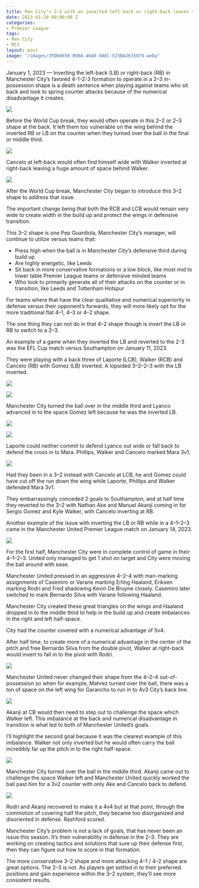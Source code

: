 ```yaml
---
title: Man City’s 2–3 with an inverted left-back or right-back leaves them too vulnerable
date: 2023-01-20 00:00:00 Z
categories:
- Premier League
tags:
- Man City
- MCI
layout: post
image: "/images/3FD68650-B90A-46A8-9AEC-E25BA2635879.webp"
---
```


January 1, 2023 — Inverting the left-back (LB) or right-back (RB) in Manchester City’s favored 4-1-2-3 formation to operate in a 2–3 in-possession shape is a death sentence when playing against teams who sit back and look to spring counter attacks because of the numerical disadvantage it creates.

![](/images/05576B30-454C-41C0-92FB-A5474FF5EA49.webp)

Before the World Cup break, they would often operate in this 2–2 or 2–3 shape at the back. It left them too vulnerable on the wing behind the inverted RB or LB on the counter when they turned over the ball in the final or middle third.

![](/images/3FD68650-B90A-46A8-9AEC-E25BA2635879.webp) 

Cancelo at left-back would often find himself wide with Walker inverted at right-back leaving a huge amount of space behind Walker.

![](/images/1529FE20-E92E-48AE-8D30-F91F7F0700DA.webp)

After the World Cup break, Manchester City began to introduce this 3–2 shape to address that issue.

The important change being that both the RCB and LCB would remain very wide to create width in the build up and protect the wings in defensive transition.

This 3–2 shape is one Pep Guardiola, Manchester City’s manager, will continue to utilize versus teams that:

* Press high when the ball is in Manchester City’s defensive third during build up
* Are highly energetic, like Leeds
* Sit back in more conservative formations or a low block, like most mid to lower table Premier League teams or defensive minded teams
* Who look to primarily generate all of their attacks on the counter or in transition, like Leeds and Tottenham Hotspur

For teams where that have the clear qualitative and numerical superiority in defense versus their opponent’s forwards, they will more likely opt for the more traditional flat 4–1, 4–3 or 4–2 shape.

The one thing they can not do in that 4–2 shape though is invert the LB or RB to switch to a 2–3.

An example of a game when they inverted the LB and reverted to the 2-3 was the EFL Cup match versus Southampton on January 11, 2023.

They were playing with a back three of Laporte (LCB), Walker (RCB) and Cancelo (RB) with Gomez (LB) inverted. A lopsided 3–2–2–3 with the LB inverted.

![](/images/9C24D81C-D960-4E1F-ACAE-9349A9283717.webp)

![](/images/F3F89110-9E29-4AC3-BC66-891FFBA01A69.webp)

Manchester City turned the ball over in the middle third and Lyanco advanced in to the space Gomez left because he was the inverted LB.

![](/images/556FEFB0-E763-4C39-BE2F-439EFF828F92.webp)

![](/images/4B8066FB-EAA4-471A-ABE2-8EF913CB2FEF.webp)

Laporte could neither commit to defend Lyanco out wide or fall back to defend the cross in to Mara. Phillips, Walker and Cancelo marked Mara 3v1.

![](/images/49444D03-B3CF-4DB8-ADF7-DAB592574A7E.webp)

Had they been in a 3–2 instead with Cancelo at LCB, he and Gomez could have cut off the run down the wing while Laporte, Phillips and Walker defended Mara 3v1.

They embarrassingly conceded 2 goals to Southampton, and at half time they reverted to the 3–2 with Nathan Ake and Manuel Akanji coming in for Sergio Gomez and Kyle Walker, with Cancelo inverting at RB.

Another example of the issue with inverting the LB or RB while in a 4–1–2–3 came in the Manchester United Premier League match on January 14, 2023.

![](/images/FF5C6CE0-21D9-40B2-8507-D866B4831397.webp) 

For the first half, Manchester City were in complete control of game in their 4–1–2–3. United only managed to get 1 shot on target and City were moving the ball around with ease.

Manchester United pressed in an aggressive 4–2–4 with man-marking assignments of Casemiro or Varane marking Erling Haaland, Eriksen marking Rodri and Fred shadowing Kevin De Bruyne closely. Casemiro later switched to mark Bernardo Silva with Varane following Haaland.

Manchester City created these great triangles on the wings and Haaland dropped in to the middle third to help in the build up and create imbalances in the right and left half-space.

City had the counter covered with a numerical advantage of 5v4.

After half time, to create more of a numerical advantage in the center of the pitch and free Bernardo Silva from the double pivot, Walker at right-back would invert to fall in to the pivot with Rodri.

![](/images/7611673E-0FCC-47B4-A636-73B2BA8B3D3A.webp)

Manchester United never changed their shape from the 4–2–4 out-of-possession so when for example, Mahrez turned over the ball, there was a ton of space on the left wing for Garancho to run in to 4v3 City’s back line.

![](/images/0B1B427D-6D6F-4CCA-AC0F-BF8D626C30F3.webp) 

Akanji at CB would then need to step out to challenge the space which Walker left. This imbalance at the back and numerical disadvantage in transition is what led to both of Manchester United’s goals.

I’ll highlight the second goal because it was the clearest example of this imbalance. Walker not only inverted but he would often carry the ball incredibly far up the pitch in to the right half-space.

![](/images/962E78C3-CAE7-4A89-951D-60416F98545B.webp) 

Manchester City turned over the ball in the middle third. Akanji came out to challenge the space Walker left and Manchester United quickly worked the ball past him for a 3v2 counter with only Ake and Cancelo back to defend.

![](/images/EDB7C75F-F15C-4F6D-AF1A-FA427F88E497.webp) 

Rodri and Akanji recovered to make it a 4v4 but at that point, through the commotion of covering half the pitch, they became too disorganized and disoriented in defense. Rashford scored.

Manchester City’s problem is not a lack of goals, that has never been an issue this season. It’s their vulnerability in defense in the 2–3. They are working on creating tactics and solutions that sure up their defense first, then they can figure out how to score in that formation.

The more conservative 3–2 shape and more attacking 4–1 / 4–2 shape are great options. The 2–3 is not. As players get settled in to their preferred positions and gain experience within the 3–2 system, they’ll see more consistent results.
